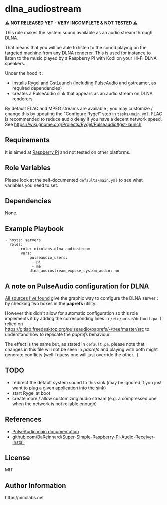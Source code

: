 dlna_audiostream
================

**⚠ NOT RELEASED YET - VERY INCOMPLETE & NOT TESTED ⚠**

This role makes the system sound available as an audio stream through DLNA.

That means that you will be able to listen to the sound playing on the targeted machine from any DLNA renderer.
This is used for instance to listen to the music played by a Raspberry Pi with Kodi on your Hi-Fi DLNA speakers.

Under the hood it :

- installs Rygel and GstLaunch (including PulseAudio and gstreamer, as required dependencies)
- creates a PulseAudio sink that appears as an audio stream on DLNA renderers

By default FLAC and MPEG streams are available ; you may customize / change this by updating the "Configure Rygel" step in `tasks/main.yml`.
FLAC is recommended to reduce audio delay if you have a decent network speed.
See https://wiki.gnome.org/Projects/Rygel/Pulseaudio#gst-launch.



Requirements
------------

It is aimed at [Raspberry Pi](https://www.raspberrypi.org/) and not tested on other platforms.



Role Variables
--------------

Please look at the self-documented `defaults/main.yml` to see what variables you need to set.



Dependencies
------------

None.



Example Playbook
----------------

    - hosts: servers
      roles:
         - role: nicolabs.dlna_audiostream
           vars:
               pulseaudio_users:
                - pi
                - me
               dlna_audiostream_expose_system_audio: no


A note on PulseAudio configuration for DLNA
-------------------------------------------

[All sources I've found](https://wiki.gnome.org/Projects/Rygel/Pulseaudio) give the graphic way to configure the DLNA server : by checking two boxes in the **paprefs** utility.

However this didn't allow for automatic configuration so this role implements it by adding the corresponding lines in `/etc/pulse/default.pa`.
I relied on https://gitlab.freedesktop.org/pulseaudio/paprefs/-/tree/master/src to understand how to replicate the _paprefs_ behaviour.

The effect is the same but, as stated in `default.pa`, please note that changes in this file will not be seen in _paprefs_ and playing with both might generate conflicts (well I guess one will just override the other...).



TODO
----

- redirect the default system sound to this sink (may be ignored if you just want to plug a given application into the sink)
- start Rygel at boot
- create more / allow customizing audio stream (e.g. a compressed one when the network is not reliable enough)



References
----------

- [PulseAudio main documentation](https://www.freedesktop.org/wiki/Software/PulseAudio/Documentation/User/)
- [github.com/BaReinhard/Super-Simple-Raspberry-Pi-Audio-Receiver-Install](https://github.com/BaReinhard/Super-Simple-Raspberry-Pi-Audio-Receiver-Install/blob/master/init.d/pulseaudio)



License
-------

MIT



Author Information
------------------

https//nicolabs.net
